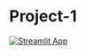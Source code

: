 # Project-1

[![Streamlit App](https://static.streamlit.io/badges/streamlit_badge_black_white.svg)](https://streamlit.io/) 
